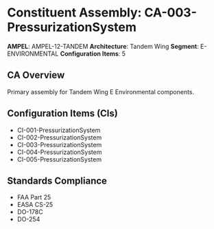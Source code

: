 # Constituent Assembly: CA-003-PressurizationSystem

**AMPEL**: AMPEL-12-TANDEM
**Architecture**: Tandem Wing
**Segment**: E-ENVIRONMENTAL
**Configuration Items**: 5

## CA Overview
Primary assembly for Tandem Wing E Environmental components.

## Configuration Items (CIs)
- CI-001-PressurizationSystem
- CI-002-PressurizationSystem
- CI-003-PressurizationSystem
- CI-004-PressurizationSystem
- CI-005-PressurizationSystem

## Standards Compliance
- FAA Part 25
- EASA CS-25
- DO-178C
- DO-254
